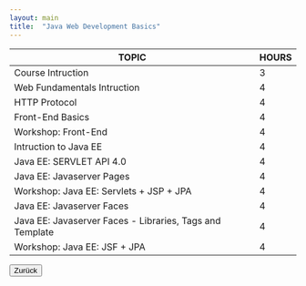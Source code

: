 ```yaml
---
layout: main
title:  "Java Web Development Basics"
---
```



<table class="table-steel">
<thead>
<tr>
<th>TOPIC</th>
<th>HOURS</th>
</tr>
</thead>
<tbody>
  <tr><td>Course Intruction</td><td>3</td></tr>
  <tr><td>Web Fundamentals Intruction	</td><td>4</td></tr>
  <tr><td>HTTP Protocol	</td><td>4</td></tr><tr>
  <td>Front-End Basics</td><td>4</td></tr><tr>
  <td>Workshop: Front-End</td><td>4</td></tr><tr>
  <td>Intruction to Java EE</td><td>4</td></tr><tr>
  <td>Java EE: SERVLET API 4.0</td><td>4</td></tr>
  <tr><td>Java EE: Javaserver Pages</td><td>4</td></tr>
  <tr><td>Workshop: Java EE: Servlets + JSP + JPA	</td><td>4</td></tr>
  <tr><td>Java EE: Javaserver Faces	</td><td>4</td></tr>
  <tr><td>Java EE: Javaserver Faces - Libraries, Tags and Template</td><td>4</td></tr>
  <tr><td>Workshop: Java EE: JSF + JPA</td><td>4</td></tr>
</tbody>
</table>
<div class="button-back">
  <input type="button" value="Zurück" onclick="window.history.back()" /> 
</div>